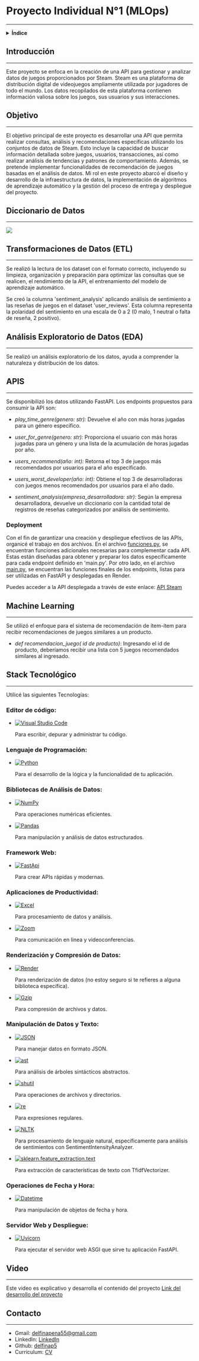 # **Proyecto Individual N°1 (MLOps)**
---


<details>
<summary><strong>Índice</strong></summary>

1. [Introducción](#Introducción)
2. [Objetivo](#Objetivo)
3. [Diccionario](#Diccionario-de-Datos)
4. [Transformaciones (ETL)](#Transformaciones-de-Datos-(ETL))
5. [Analisis (EDA)](#Análisis-Exploratorio-de-Datos-(EDA))
6. [API](#Desarrollo-de-las-API)
   - [Desployment](#Deployment)
7. [Machine Learning](#Machine-Learning)
8. [Stack Tecnológico](#Stack-Tecnologico)
9. [Video Explicativo](#Video)
10. [Contacto](#Datos-de-Contacto)

</details>


## **Introducción**

---

Este proyecto se enfoca en la creación de una API para gestionar y analizar datos de juegos proporcionados por Steam. Steam es una plataforma de distribución digital de videojuegos ampliamente utilizada por jugadores de todo el mundo. Los datos recopilados de esta plataforma contienen información valiosa sobre los juegos, sus usuarios y sus interacciones.


## **Objetivo**

---

El objetivo principal de este proyecto es desarrollar una API que permita realizar consultas, análisis y recomendaciones específicas utilizando los conjuntos de datos de Steam. Esto incluye la capacidad de buscar información detallada sobre juegos, usuarios, transacciones, así como realizar análisis de tendencias y patrones de comportamiento. Además, se pretende implementar funcionalidades de recomendación de juegos basadas en el análisis de datos. Mi rol en este proyecto abarcó el diseño y desarrollo de la infraestructura de datos, la implementación de algoritmos de aprendizaje automático y la gestión del proceso de entrega y despliegue del proyecto.


## **Diccionario de Datos**

---

<img src="./Imagenes/Diccionario.jpg"></p>


## **Transformaciones de Datos (ETL)**

---

Se realizó la lectura de los dataset con el formato correcto, incluyendo su limpieza, organización y preparación para optimizar las  consultas que se realicen, el rendimiento de la API, el entrenamiento del modelo de aprendizaje automático.

Se creó la columna 'sentiment_analysis' aplicando análisis de sentimiento a las reseñas de juegos en el dataset 'user_reviews'. Esta columna representa la polaridad del sentimiento en una escala de 0 a 2 (0 malo, 1 neutral o falta de reseña, 2 positivo).


## **Análisis Exploratorio de Datos (EDA)**

---

Se realizó un análisis exploratorio de los datos, ayuda a comprender la naturaleza y distribución de los datos.


## **APIS**

---

Se disponibilizó los datos utilizando FastAPI. Los endpoints propuestos para consumir la API son:

- *play_time_genre(genero: str):*
Devuelve el año con más horas jugadas para un género específico.

- *user_for_genre(genero: str):*
Proporciona el usuario con más horas jugadas para un género y una lista de la acumulación de horas jugadas por año.

- *users_recommend(año: int):*
Retorna el top 3 de juegos más recomendados por usuarios para el año especificado.

- *users_worst_developer(año: int):*
Obtiene el top 3 de desarrolladoras con juegos menos recomendados por usuarios para el año dado.

- *sentiment_analysis(empresa_desarrolladora: str):*
Según la empresa desarrolladora, devuelve un diccionario con la cantidad total de registros de reseñas categorizados por análisis de sentimiento.


### **Deployment**

Con el fin de garantizar una creación y despliegue efectivos de las APIs, organicé el trabajo en dos archivos. En el archivo [funciones.py](https://github.com/delfinap5/PI-MLOps_STEAM_DELFINA/blob/main/funciones.py), se encuentran funciones adicionales necesarias para complementar cada API. Estas están diseñadas para obtener y preparar los datos específicamente para cada endpoint definido en 'main.py'.
Por otro lado, en el archivo [main.py](https://github.com/delfinap5/PI-MLOps_STEAM_DELFINA/blob/main/main.py), se encuentran las funciones finales de los endpoints, listas para ser utilizadas en FastAPI y desplegadas en Render.

Puedes acceder a la API desplegada a través de este enlace: [API Steam](https://apisteamdelfina.onrender.com/docs)


## **Machine Learning**

---

Se utilizó el enfoque para el sistema de recomendación de ítem-ítem para recibir recomendaciones de juegos similares a un producto.
- *def recomendacion_juego( id de producto)*: Ingresando el id de producto, deberíamos recibir una lista con 5 juegos recomendados similares al ingresado.


## **Stack Tecnológico**

---
Utilicé las siguientes Tecnologías:

### **Editor de código:**

- [![Visual Studio Code](https://img.shields.io/badge/VisualStudioCode-FF5733?style=for-the-badge&logo=lucidchart&logoColor=white)](https://code.visualstudio.com/)
  
  Para escribir, depurar y administrar tu código.

### **Lenguaje de Programación:**

- [![Python](https://img.shields.io/badge/Python-FF5733?style=for-the-badge&logo=lucidchart&logoColor=white)](https://www.python.org/)
  
  Para el desarrollo de la lógica y la funcionalidad de tu aplicación.

### **Bibliotecas de Análisis de Datos:**

- [![NumPy](https://img.shields.io/badge/NumPy-FF5733?style=for-the-badge&logo=lucidchart&logoColor=white)](https://numpy.org/)

  Para operaciones numéricas eficientes.

- [![Pandas](https://img.shields.io/badge/Pandas-FF5733?style=for-the-badge&logo=lucidchart&logoColor=white)](https://pandas.pydata.org/)
  
  Para manipulación y análisis de datos estructurados.

### **Framework Web:**

- [![FastApi](https://img.shields.io/badge/FastApi-FF5733?style=for-the-badge&logo=lucidchart&logoColor=white)](https://fastapi.tiangolo.com/)
  
  Para crear APIs rápidas y modernas.

### **Aplicaciones de Productividad:**

- [![Excel](https://img.shields.io/badge/Excel-FF5733?style=for-the-badge&logo=lucidchart&logoColor=white)](https://www.microsoft.com/es-es/microsoft-365/excel)
  
  Para procesamiento de datos y análisis.

- [![Zoom](https://img.shields.io/badge/Zoom-FF5733?style=for-the-badge&logo=lucidchart&logoColor=white)](https://zoom.us/es)
  
  Para comunicación en línea y videoconferencias.

### **Renderización y Compresión de Datos:**

- [![Render](https://img.shields.io/badge/Render-FF5733?style=for-the-badge&logo=lucidchart&logoColor=white)](https://render.com/)
  
  Para renderización de datos (no estoy seguro si te refieres a alguna biblioteca específica).

- [![Gzip](https://img.shields.io/badge/Gzip-FF5733?style=for-the-badge&logo=lucidchart&logoColor=white)](https://docs.python.org/es/3/library/gzip.html)
  
  Para compresión de archivos y datos.

### **Manipulación de Datos y Texto:**

- [![JSON](https://img.shields.io/badge/JSON-FF5733?style=for-the-badge&logo=lucidchart&logoColor=white)](https://docs.python.org/es/3/library/json.html)
  
  Para manejar datos en formato JSON.
  
- [![ast](https://img.shields.io/badge/ast-FF5733?style=for-the-badge&logo=lucidchart&logoColor=white)](https://docs.python.org/es/3.8/library/ast.html)
  
  Para análisis de árboles sintácticos abstractos.
  
- [![shutil](https://img.shields.io/badge/shutil-FF5733?style=for-the-badge&logo=lucidchart&logoColor=white)](https://docs.python.org/es/3/library/shutil.html)
  
  Para operaciones de archivos y directorios.
  
- [![re](https://img.shields.io/badge/re-FF5733?style=for-the-badge&logo=lucidchart&logoColor=white)](https://docs.python.org/es/3/library/re.html)
  
  Para expresiones regulares.
  
- [![NLTK](https://img.shields.io/badge/nltk-FF5733?style=for-the-badge&logo=lucidchart&logoColor=white)](https://www.nltk.org/)
  
  Para procesamiento de lenguaje natural, específicamente para análisis de sentimientos con SentimentIntensityAnalyzer.
  
- [![sklearn.feature_extraction.text](https://img.shields.io/badge/sklearn.feature_extraction.text-FF5733?style=for-the-badge&logo=lucidchart&logoColor=white)](https://scikit-learn.org/stable/modules/generated/sklearn.feature_extraction.text.CountVectorizer.html)
  
  Para extracción de características de texto con TfidfVectorizer.

### **Operaciones de Fecha y Hora:**

- [![Datetime](https://img.shields.io/badge/Datetime-FF5733?style=for-the-badge&logo=lucidchart&logoColor=white)](https://docs.python.org/es/3/library/datetime.html)

  Para manipulación de objetos de fecha y hora.

### **Servidor Web y Despliegue:**

- [![Uvicorn](https://img.shields.io/badge/Uvicorn-FF5733?style=for-the-badge&logo=lucidchart&logoColor=white)](https://www.uvicorn.org/)

  Para ejecutar el servidor web ASGI que sirve tu aplicación FastAPI.


## **Video**

---

Este video es explicativo y desarrolla el contenido del proyecto
[Link del desarrollo del proyecto](https://drive.google.com/drive/folders/1P68YjR5G0JpGXKHdHUULH8FPbCD85dsF?usp=sharing)


## **Contacto**

---

- Gmail: delfinapena55@gmail.com
- LinkedIn: [LinkedIn](www.linkedin.com/in/delfina-longo-peña-44b4b623b)
- Github: [delfinap5](https://github.com/delfinap5)
- Curriculum: [CV](https://drive.google.com/drive/folders/1W83x9TqqUa2tFrnDEkXd3ZCLhew8pJ-R?usp=drive_link)
